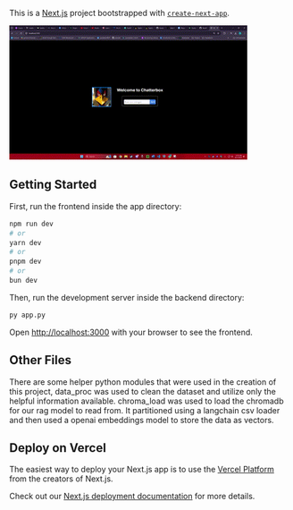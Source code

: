 This is a [Next.js](https://nextjs.org/) project bootstrapped with [`create-next-app`](https://github.com/vercel/next.js/tree/canary/packages/create-next-app).

![](https://github.com/YaredPena/Chatter-Box-AI-Chat-Support-August-2024/blob/main/public/gif/github.gif)

## Getting Started

First, run the frontend inside the app directory:

```bash
npm run dev
# or
yarn dev
# or
pnpm dev
# or
bun dev
```
Then, run the development server inside the backend directory:
```bash
py app.py
```
Open [http://localhost:3000](http://localhost:3000) with your browser to see the frontend.
## Other Files
There are some helper python modules that were used in the creation of this project,
data_proc was used to clean the dataset and utilize only the helpful information available.
chroma_load was used to load the chromadb for our rag model to read from. It partitioned using a langchain csv loader and then used a openai embeddings model to store the data as vectors.


## Deploy on Vercel

The easiest way to deploy your Next.js app is to use the [Vercel Platform](https://vercel.com/new?utm_medium=default-template&filter=next.js&utm_source=create-next-app&utm_campaign=create-next-app-readme) from the creators of Next.js.

Check out our [Next.js deployment documentation](https://nextjs.org/docs/deployment) for more details.
